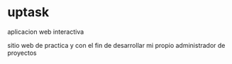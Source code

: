 # uptask
aplicacion web interactiva 

sitio web de practica y con el fin de desarrollar mi propio administrador de proyectos 
